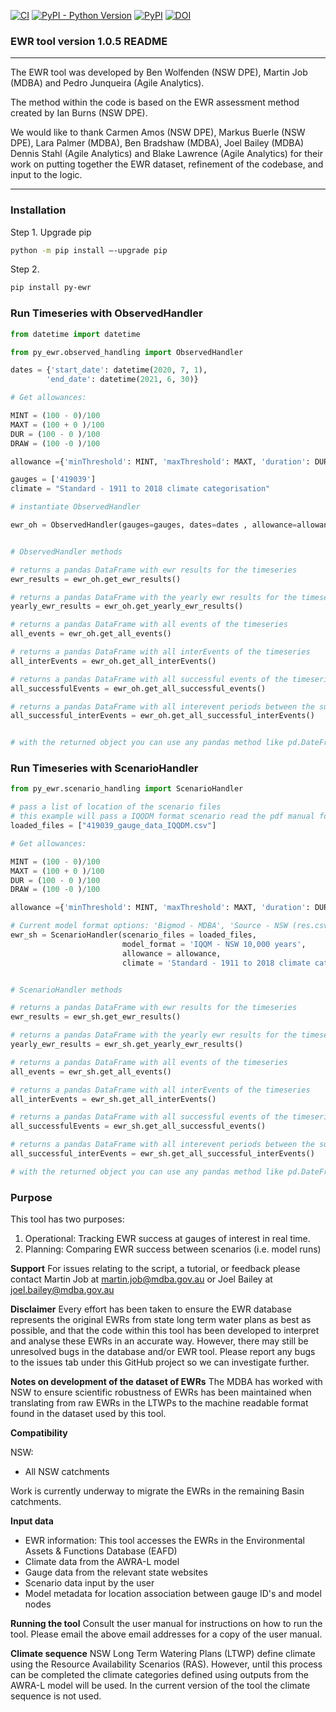 [![CI](https://github.com/MDBAuth/EWR_tool/actions/workflows/test-release.yml/badge.svg)]()
[![PyPI - Python Version](https://img.shields.io/pypi/pyversions/py-ewr)](https://pypi.org/project/py-ewr/)
[![PyPI](https://img.shields.io/pypi/v/py-ewr)](https://pypi.org/project/py-ewr/)
[![DOI](https://zenodo.org/badge/342122359.svg)](https://zenodo.org/badge/latestdoi/342122359)

### **EWR tool version 1.0.5 README**

*************
The EWR tool was developed by Ben Wolfenden (NSW DPE), Martin Job (MDBA) and Pedro Junqueira (Agile Analytics).

The method within the code is based on the EWR assessment method created by Ian Burns (NSW DPE).

We would like to thank Carmen Amos (NSW DPE), Markus Buerle (NSW DPE), Lara Palmer (MDBA), Ben Bradshaw (MDBA), Joel Bailey (MDBA) Dennis Stahl (Agile Analytics) and Blake Lawrence (Agile Analytics)  for their work on putting together the EWR dataset, refinement of the codebase, and input to the logic.
*************


### **Installation**

Step 1. 
Upgrade pip
```bash
python -m pip install –-upgrade pip
```

Step 2.
```bash
pip install py-ewr
``` 

### Run Timeseries with ObservedHandler

```python
from datetime import datetime

from py_ewr.observed_handling import ObservedHandler

dates = {'start_date': datetime(2020, 7, 1), 
        'end_date': datetime(2021, 6, 30)}

# Get allowances:

MINT = (100 - 0)/100
MAXT = (100 + 0 )/100
DUR = (100 - 0 )/100
DRAW = (100 -0 )/100

allowance ={'minThreshold': MINT, 'maxThreshold': MAXT, 'duration': DUR, 'drawdown': DRAW}

gauges = ['419039']
climate = "Standard - 1911 to 2018 climate categorisation"

# instantiate ObservedHandler

ewr_oh = ObservedHandler(gauges=gauges, dates=dates , allowance=allowance, climate=climate)


# ObservedHandler methods

# returns a pandas DataFrame with ewr results for the timeseries
ewr_results = ewr_oh.get_ewr_results()

# returns a pandas DataFrame with the yearly ewr results for the timeseries
yearly_ewr_results = ewr_oh.get_yearly_ewr_results()

# returns a pandas DataFrame with all events of the timeseries
all_events = ewr_oh.get_all_events()

# returns a pandas DataFrame with all interEvents of the timeseries
all_interEvents = ewr_oh.get_all_interEvents()

# returns a pandas DataFrame with all successful events of the timeseries
all_successfulEvents = ewr_oh.get_all_successful_events()

# returns a pandas DataFrame with all interevent periods between the successful events of the timeseries
all_successful_interEvents = ewr_oh.get_all_successful_interEvents()


# with the returned object you can use any pandas method like pd.DateFrame.to_csv() etc.

```

### Run Timeseries with ScenarioHandler

```python
from py_ewr.scenario_handling import ScenarioHandler

# pass a list of location of the scenario files
# this example will pass a IQQDM format scenario read the pdf manual for details
loaded_files = ["419039_gauge_data_IQQDM.csv"]

# Get allowances:

MINT = (100 - 0)/100
MAXT = (100 + 0 )/100
DUR = (100 - 0 )/100
DRAW = (100 -0 )/100

allowance ={'minThreshold': MINT, 'maxThreshold': MAXT, 'duration': DUR, 'drawdown': DRAW}

# Current model format options: 'Bigmod - MDBA', 'Source - NSW (res.csv)', 'IQQM - NSW 10,000 years' - see manual for formatting requirements
ewr_sh = ScenarioHandler(scenario_files = loaded_files, 
                         model_format = 'IQQM - NSW 10,000 years', 
                         allowance = allowance, 
                         climate = 'Standard - 1911 to 2018 climate categorisation' )


# ScenarioHandler methods

# returns a pandas DataFrame with ewr results for the timeseries
ewr_results = ewr_sh.get_ewr_results()

# returns a pandas DataFrame with the yearly ewr results for the timeseries
yearly_ewr_results = ewr_sh.get_yearly_ewr_results()

# returns a pandas DataFrame with all events of the timeseries
all_events = ewr_sh.get_all_events()

# returns a pandas DataFrame with all interEvents of the timeseries
all_interEvents = ewr_sh.get_all_interEvents()

# returns a pandas DataFrame with all successful events of the timeseries
all_successfulEvents = ewr_sh.get_all_successful_events()

# returns a pandas DataFrame with all interevent periods between the successful events of the timeseries
all_successful_interEvents = ewr_sh.get_all_successful_interEvents()

# with the returned object you can use any pandas method like pd.DateFrame.to_csv() etc.

```

### **Purpose**
This tool has two purposes:
1. Operational: Tracking EWR success at gauges of interest in real time.
2. Planning: Comparing EWR success between scenarios (i.e. model runs)

**Support**
For issues relating to the script, a tutorial, or feedback please contact Martin Job at martin.job@mdba.gov.au or Joel Bailey at joel.bailey@mdba.gov.au


**Disclaimer**
Every effort has been taken to ensure the EWR database represents the original EWRs from state long term water plans as best as possible, and that the code within this tool has been developed to interpret and analyse these EWRs in an accurate way. However, there may still be unresolved bugs in the database and/or EWR tool. Please report any bugs to the issues tab under this GitHub project so we can investigate further. 


**Notes on development of the dataset of EWRs**
The MDBA has worked with NSW to ensure scientific robustness of EWRs has been maintained when translating from raw EWRs in the LTWPs to the machine readable format found in the dataset used by this tool. 

**Compatibility**

NSW:
- All NSW catchments

Work is currently underway to migrate the EWRs in the remaining Basin catchments.

**Input data**
- EWR information: This tool accesses the EWRs in the Environmental Assets & Functions Database (EAFD)
- Climate data from the AWRA-L model
- Gauge data from the relevant state websites
- Scenario data input by the user
- Model metadata for location association between gauge ID's and model nodes

**Running the tool**
Consult the user manual for instructions on how to run the tool. Please email the above email addresses for a copy of the user manual.

**Climate sequence**
NSW Long Term Watering Plans (LTWP) define climate using the Resource Availability Scenarios (RAS). However, until this process can be completed the climate categories defined using outputs from the AWRA-L model will be used. 
In the current version of the tool the climate sequence is not used.


